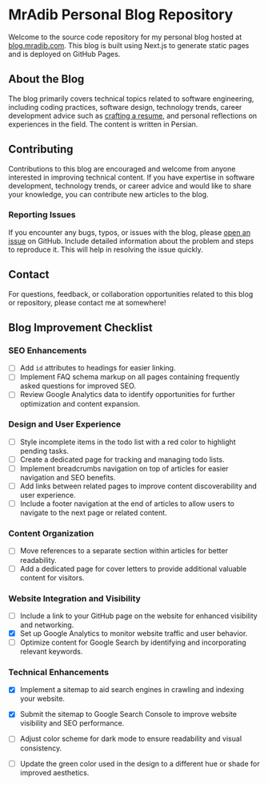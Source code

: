 # MrAdib Personal Blog Repository
Welcome to the source code repository for my personal blog hosted at [blog.mradib.com](https://blog.mradib.com). This blog is built using Next.js to generate static pages and is deployed on GitHub Pages.

## About the Blog

The blog primarily covers technical topics related to software engineering, including coding practices, software design, technology trends, career development advice such as [crafting a resume](https://blog.mradib.com/resume), and personal reflections on experiences in the field. The content is written in Persian.

## Contributing

Contributions to this blog are encouraged and welcome from anyone interested in improving technical content. If you have expertise in software development, technology trends, or career advice and would like to share your knowledge, you can contribute new articles to the blog.

### Reporting Issues

If you encounter any bugs, typos, or issues with the blog, please [open an issue](https://github.com/MrJohnAdib/blog-v2/issues) on GitHub. Include detailed information about the problem and steps to reproduce it. This will help in resolving the issue quickly.

## Contact

For questions, feedback, or collaboration opportunities related to this blog or repository, please contact me at somewhere!

## Blog Improvement Checklist

### SEO Enhancements
- [ ] Add `id` attributes to headings for easier linking.
- [ ] Implement FAQ schema markup on all pages containing frequently asked questions for improved SEO.
- [ ] Review Google Analytics data to identify opportunities for further optimization and content expansion.

### Design and User Experience
- [ ] Style incomplete items in the todo list with a red color to highlight pending tasks.
- [ ] Create a dedicated page for tracking and managing todo lists.
- [ ] Implement breadcrumbs navigation on top of articles for easier navigation and SEO benefits.
- [ ] Add links between related pages to improve content discoverability and user experience.
- [ ] Include a footer navigation at the end of articles to allow users to navigate to the next page or related content.

### Content Organization
- [ ] Move references to a separate section within articles for better readability.
- [ ] Add a dedicated page for cover letters to provide additional valuable content for visitors.

### Website Integration and Visibility
- [ ] Include a link to your GitHub page on the website for enhanced visibility and networking.
- [x] Set up Google Analytics to monitor website traffic and user behavior.
- [ ] Optimize content for Google Search by identifying and incorporating relevant keywords.

### Technical Enhancements
- [x] Implement a sitemap to aid search engines in crawling and indexing your website.
- [x] Submit the sitemap to Google Search Console to improve website visibility and SEO performance.
- [ ] Adjust color scheme for dark mode to ensure readability and visual consistency.
- [ ] Update the green color used in the design to a different hue or shade for improved aesthetics.

